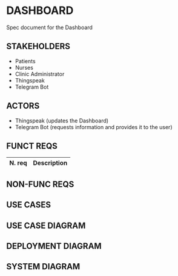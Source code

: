 # DASHBOARD

Spec document for the Dashboard

## STAKEHOLDERS

- Patients
- Nurses
- Clinic Administrator
- Thingspeak
- Telegram Bot

## ACTORS

- Thingspeak (updates the Dashboard)
- Telegram Bot (requests information and provides it to the user)

## FUNCT REQS

| N. req | Description |
|--------| ----------- |

## NON-FUNC REQS

## USE CASES

## USE CASE DIAGRAM

## DEPLOYMENT DIAGRAM

## SYSTEM DIAGRAM